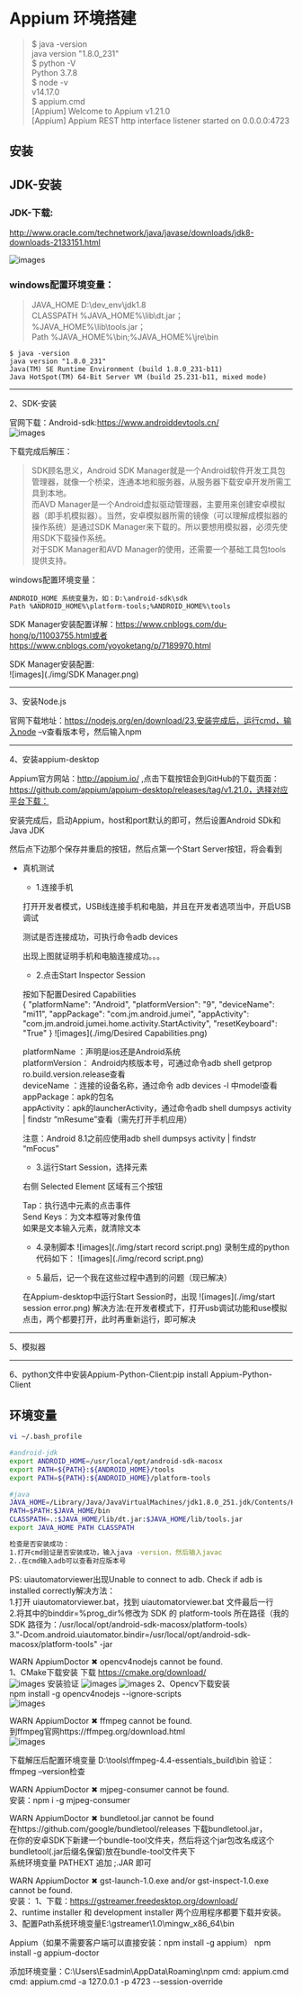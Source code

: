 # Appium 环境搭建

> $ java -version   
    java version "1.8.0_231"  
> $ python -V      
    Python 3.7.8  
> $ node -v    
    v14.17.0  
> $ appium.cmd   
    [Appium] Welcome to Appium v1.21.0  
    [Appium] Appium REST http interface listener started on 0.0.0.0:4723  

## 安装  

## JDK-安装 

### JDK-下载:  
http://www.oracle.com/technetwork/java/javase/downloads/jdk8-downloads-2133151.html 
 
![images](./img/jdk.png)

### windows配置环境变量：  

  > JAVA_HOME  D:\dev_env\jdk1.8    
  > CLASSPATH  %JAVA_HOME%\lib\dt.jar；%JAVA_HOME%\lib\tools.jar；  
  > Path  %JAVA_HOME%\bin;%JAVA_HOME%\jre\bin  

    $ java -version
    java version "1.8.0_231"
    Java(TM) SE Runtime Environment (build 1.8.0_231-b11)
    Java HotSpot(TM) 64-Bit Server VM (build 25.231-b11, mixed mode)


***
2、SDK-安装 

官网下载：Android-sdk:https://www.androiddevtools.cn/  
![images](./img/sdk-tools.png)  

下载完成后解压： 
> SDK顾名思义，Android SDK Manager就是一个Android软件开发工具包管理器，就像一个桥梁，连通本地和服务器，从服务器下载安卓开发所需工具到本地。  
>而AVD Manager是一个Android虚拟驱动管理器，主要用来创建安卓模拟器（即手机模拟器）。当然，安卓模拟器所需的镜像（可以理解成模拟器的操作系统）是通过SDK Manager来下载的。所以要想用模拟器，必须先使用SDK下载操作系统。  
>对于SDK Manager和AVD Manager的使用，还需要一个基础工具包tools提供支持。

windows配置环境变量： 

    ANDROID_HOME 系统变量为，如：D:\android-sdk\sdk
    Path %ANDROID_HOME%\platform-tools;%ANDROID_HOME%\tools

SDK Manager安装配置详解：https://www.cnblogs.com/du-hong/p/11003755.html或者https://www.cnblogs.com/yoyoketang/p/7189970.html 

SDK Manager安装配置:  
![images](./img/SDK Manager.png)

***
3、安装Node.js  

官网下载地址：https://nodejs.org/en/download/23,安装完成后，运行cmd，输入node –v查看版本号，然后输入npm

***
4、安装appium-desktop  
 
Appium官方网站：http://appium.io/ ,点击下载按钮会到GitHub的下载页面：https://github.com/appium/appium-desktop/releases/tag/v1.21.0，选择对应平台下载：  

安装完成后，启动Appium，host和port默认的即可，然后设置Android SDk和Java JDK  

然后点下边那个保存并重启的按钮，然后点第一个Start Server按钮，将会看到  


- 真机测试  

  * 1.连接手机

  打开开发者模式，USB线连接手机和电脑，并且在开发者选项当中，开启USB调试  

  测试是否连接成功，可执行命令adb devices  

  出现上图就证明手机和电脑连接成功。。。  

  * 2.点击Start Inspector Session   

   按如下配置Desired Capabilities  
   {
     "platformName": "Android",
     "platformVersion": "9",
     "deviceName": "mi11",
     "appPackage": "com.jm.android.jumei",
     "appActivity": "com.jm.android.jumei.home.activity.StartActivity",
     "resetKeyboard": "True"
   }
   ![images](./img/Desired Capabilities.png)

   platformName ：声明是ios还是Android系统    
   platformVersion： Android内核版本号，可通过命令adb shell getprop ro.build.version.release查看   
   deviceName ：连接的设备名称，通过命令 adb devices -l 中model查看  
   appPackage：apk的包名   
   appActivity：apk的launcherActivity，通过命令adb shell dumpsys activity | findstr “mResume”查看（需先打开手机应用）  

   注意：Android 8.1之前应使用adb shell dumpsys activity | findstr “mFocus”  

  * 3.运行Start Session，选择元素  

   右侧 Selected Element 区域有三个按钮  

   Tap：执行选中元素的点击事件  
   Send Keys：为文本框等对象传值  
   如果是文本输入元素，就清除文本   
   
  * 4.录制脚本
   ![images](./img/start record script.png)
   录制生成的python代码如下：
   ![images](./img/record script.png)
   
  * 5.最后，记一个我在这些过程中遇到的问题（现已解决）

   在Appium-desktop中运行Start Session时，出现
   ![images](./img/start session error.png)
   解决方法:在开发者模式下，打开usb调试功能和use模拟点击，两个都要打开，此时再重新运行，即可解决

***
5、模拟器

***
6、python文件中安装Appium-Python-Client:pip install Appium-Python-Client

## 环境变量

```.bash
vi ~/.bash_profile

#android-jdk
export ANDROID_HOME=/usr/local/opt/android-sdk-macosx
export PATH=${PATH}:${ANDROID_HOME}/tools
export PATH=${PATH}:${ANDROID_HOME}/platform-tools

#java
JAVA_HOME=/Library/Java/JavaVirtualMachines/jdk1.8.0_251.jdk/Contents/Home
PATH=$PATH:$JAVA_HOME/bin
CLASSPATH=.:$JAVA_HOME/lib/dt.jar:$JAVA_HOME/lib/tools.jar
export JAVA_HOME PATH CLASSPATH

检查是否安装成功：
1.打开cmd验证是否安装成功，输入java -version，然后输入javac
2..在cmd输入adb可以查看对应版本号
```

PS:
uiautomatorviewer出现Unable to connect to adb. Check if adb is installed correctly解决方法：  
1.打开 uiautomatorviewer.bat，找到 uiautomatorviewer.bat 文件最后一行  
2.将其中的binddir=%prog_dir%修改为 SDK 的 platform-tools 所在路径（我的 SDK 路径为：/usr/local/opt/android-sdk-macosx/platform-tools）  
3."-Dcom.android.uiautomator.bindir=/usr/local/opt/android-sdk-macosx/platform-tools" -jar  


WARN AppiumDoctor  ✖ opencv4nodejs cannot be found.  
1、CMake下载安装
  下载 https://cmake.org/download/  
  ![images](./img/CMake1.png)
  安装验证
  ![images](./img/CMake2.png)
  ![images](./img/CMake3.png)
2、Opencv下载安装  
  npm install -g opencv4nodejs --ignore-scripts  
  ![images](./img/opencv4nodejs.png)
  

WARN AppiumDoctor  ✖ ffmpeg cannot be found.  
到ffmpeg官网https://ffmpeg.org/download.html    
![images](./img/ffmpeg.png)

下载解压后配置环境变量
D:\tools\ffmpeg-4.4-essentials_build\bin
验证：ffmpeg  –version检查


WARN AppiumDoctor  ✖ mjpeg-consumer cannot be found.  
安装：npm i -g mjpeg-consumer  

WARN AppiumDoctor  ✖ bundletool.jar cannot be found  
在https://github.com/google/bundletool/releases 下载bundletool.jar，  
在你的安卓SDK下新建一个bundle-tool文件夹，然后将这个jar包改名成这个bundletool(.jar后缀名保留)放在bundle-tool文件夹下  
系统环境变量 PATHEXT 追加 ;.JAR 即可  

WARN AppiumDoctor  ✖ gst-launch-1.0.exe and/or gst-inspect-1.0.exe cannot be found.    
安装： 1、下载：https://gstreamer.freedesktop.org/download/  
      2、runtime installer 和 development installer 两个应用程序都要下载并安装。  
      3、配置Path系统环境变量E:\gstreamer\1.0\mingw_x86_64\bin  


Appium（如果不需要客户端可以直接安装：npm install -g appium）
npm install -g appium-doctor

添加环境变量：C:\Users\Esadmin\AppData\Roaming\npm
cmd: appium.cmd
cmd: appium.cmd -a 127.0.0.1 -p 4723 --session-override
